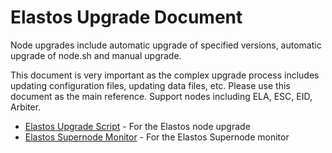 # Elastos Upgrade Document

Node upgrades include automatic upgrade of specified versions, automatic upgrade of node.sh and manual upgrade.

This document is very important as the complex upgrade process includes updating configuration files, updating data files, etc. Please use this document as the main reference.
Support nodes including ELA, ESC, EID, Arbiter.

- [Elastos Upgrade Script](https://github.com/elastos/Elastos.ELA.MiscTools/tree/master/docs) - For the Elastos node
  upgrade
- [Elastos Supernode Monitor](https://github.com/elastos/Elastos.ELA.Monitor) - For the Elastos Supernode monitor
